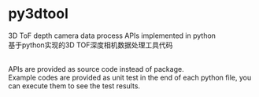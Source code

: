 # py3dtool
3D ToF depth camera data process APIs implemented in python<br>
基于python实现的3D TOF深度相机数据处理工具代码<br><br>

APIs are provided as source code instead of package.<br>
Example codes are provided as unit test in the end of each python file, you can execute them to see the test results.<br>

